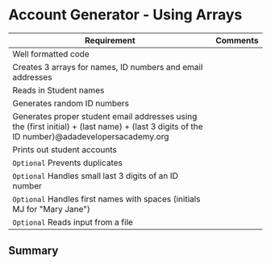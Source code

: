 # Account Generator - Using Arrays

| Requirement | Comments
|---|---
| Well formatted code | 
| Creates 3 arrays for names, ID numbers and email addresses | 
| Reads in Student names | 
| Generates random ID numbers | 
| Generates proper student email addresses using the (first initial) + (last name) + (last 3 digits of the ID number)@adadevelopersacademy.org | 
| Prints out student accounts | 
| `Optional` Prevents duplicates | 
| `Optional` Handles small last 3 digits of an ID number | 
| `Optional` Handles first names with spaces (initials MJ for "Mary Jane") | 
| `Optional` Reads input from a file | 


## Summary


